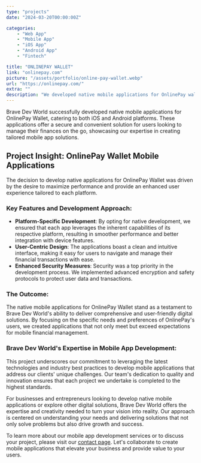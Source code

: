 ```yaml
---
type: "projects"
date: "2024-03-20T00:00:00Z"

categories: 
    - "Web App"
    - "Mobile App"
    - "iOS App"
    - "Android App"
    - "Fintech"

title: "ONLINEPAY WALLET"
link: "onlinepay.com"
picture: "/assets/portfolio/online-pay-wallet.webp"
url: "https://onlinepay.com/"
extra: ""
description: "We developed native mobile applications for OnlinePay wallet on both iOS and Android platforms. The apps provide users with a secure and convenient way to manage their finances on the go."
---
```

Brave Dev World successfully developed native mobile applications for OnlinePay Wallet, catering to both iOS and Android platforms. These applications offer a secure and convenient solution for users looking to manage their finances on the go, showcasing our expertise in creating tailored mobile app solutions.

## Project Insight: OnlinePay Wallet Mobile Applications
The decision to develop native applications for OnlinePay Wallet was driven by the desire to maximize performance and provide an enhanced user experience tailored to each platform.

### Key Features and Development Approach:
- **Platform-Specific Development**: By opting for native development, we ensured that each app leverages the inherent capabilities of its respective platform, resulting in smoother performance and better integration with device features.
- **User-Centric Design**: The applications boast a clean and intuitive interface, making it easy for users to navigate and manage their financial transactions with ease.
- **Enhanced Security Measures**: Security was a top priority in the development process. We implemented advanced encryption and safety protocols to protect user data and transactions.

### The Outcome:
The native mobile applications for OnlinePay Wallet stand as a testament to Brave Dev World's ability to deliver comprehensive and user-friendly digital solutions. By focusing on the specific needs and preferences of OnlinePay's users, we created applications that not only meet but exceed expectations for mobile financial management.

### Brave Dev World's Expertise in Mobile App Development:
This project underscores our commitment to leveraging the latest technologies and industry best practices to develop mobile applications that address our clients' unique challenges. Our team's dedication to quality and innovation ensures that each project we undertake is completed to the highest standards.

For businesses and entrepreneurs looking to develop native mobile applications or explore other digital solutions, Brave Dev World offers the expertise and creativity needed to turn your vision into reality. Our approach is centered on understanding your needs and delivering solutions that not only solve problems but also drive growth and success.

To learn more about our mobile app development services or to discuss your project, please visit our [contact page](https://vasilkoff.com/contact-us). Let's collaborate to create mobile applications that elevate your business and provide value to your users.